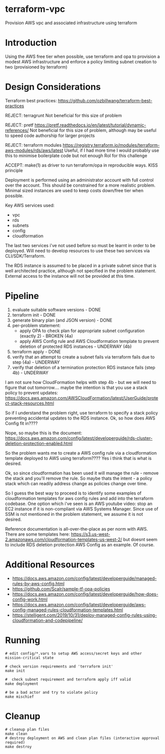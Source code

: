 # terraform-vpc
Provision AWS vpc and associated infrastructure using terraform

Introduction
============

Using the AWS free tier when possible, use terraform and opa to provision a modest AWS infrastructure
and enforce a policy limiting subnet creation to two (provisioned by terraform)

Design Considerations
=====================

Terraform best practices: https://github.com/ozbillwang/terraform-best-practices

REJECT: terragrunt
Not beneficial for this size of problem

REJECT: pretf https://pretf.readthedocs.io/en/latest/tutorial/dynamic-references/
Not beneficial for this size of problem, although may be useful to speed code authorship for larger projects

REJECT: terraform modules https://registry.terraform.io/modules/terraform-aws-modules/rds/aws/latest
Useful, if I had more time I would probably use this to minimise boilerplate code but not enough RoI for this challenge

ACCEPT: make(1) as driver to run terraform/opa in reproducible ways.
KISS principle

Deployment is performed using an administrator account with full control over the account. This should be constrained
for a more realistic problem. Minimal sized instances are used to keep costs down/free tier when possible.

Key AWS services used:
 - vpc
 - rds
 - subnets
 - config
 - cloudformation
 
The last two services i've not used before so must be learnt in order to be deployed. Will need to develop resources to use
these two services via CLI/SDK/Terraform.

The RDS instance is assumed to be placed in a private subnet since that is well architected practice, although not specified in the problem statement. External access to the instance will not be provided at this time.

Pipeline
========

 1. evaluate suitable software versions - DONE
 2. terraform init - DONE
 3. generate binary plan (and JSON version) - DONE
 4. per-problem statement:
      * apply OPA to check plan for appropriate subnet configuration (exactly 2) - BROKEN (4a)
      * apply AWS Config rule and AWS Cloudformation template to prevent deletion of protected RDS instances - UNDERWAY (4b)
 5. terraform apply - DONE
 6. verify that an attempt to create a subnet fails via terraform fails due to step (4a) - UNDERWAY
 7. verify that deletion of a termination protection RDS instance fails (step 4b) - UNDERWAY

I am not sure how CloudFormation helps with step 4b - but we will need to figure that out tomorrow.... maybe the intention is that
you use a stack policy to prevent updates:
https://docs.aws.amazon.com/AWSCloudFormation/latest/UserGuide/protect-stack-resources.html

So if I understand the problem right, use terraform to specify a stack policy preventing accidental updates to the RDS instance. Ok,
so how does AWS Config fit in????

Nope, so maybe this is the document:
https://docs.aws.amazon.com/config/latest/developerguide/rds-cluster-deletion-protection-enabled.html

So the problem wants me to create a AWS config rule via a cloudformation template deployed to AWS using terraform????
Yes i think that is what is desired.

Ok, so since cloudformation has been used it will manage the rule - remove the stack and you'll remove the rule. So maybe thats the intent - a policy stack which can readily address change as policies change over time.

So I guess the best way to proceed is to identify some examples of cloudformation templates for aws config rules and add into the terraform codebase.
One option which i've seen is an AWS youtube video: stop an EC2 instance if it is non-compliant via AWS Systems Manager. Since use of SSM is not mentioned in the problem statement, we assume it is not desired.

Reference documentation is all-over-the-place as per norm with AWS. There are some templates here:
https://s3.us-west-2.amazonaws.com/cloudformation-templates-us-west-2/
but doesnt seem to include RDS deletion protection AWS Config as an example. Of course.


Additional Resources
====================

  * https://docs.aws.amazon.com/config/latest/developerguide/managed-rules-by-aws-config.html
  * https://github.com/Scalr/sample-tf-opa-policies
  * https://docs.aws.amazon.com/config/latest/developerguide/how-does-config-work.html
  * https://docs.aws.amazon.com/config/latest/developerguide/aws-config-managed-rules-cloudformation-templates.html
  * https://stelligent.com/2019/10/31/deploy-managed-config-rules-using-cloudformation-and-codepipeline/

Running
=======

~~~~
# edit config/*.vars to setup AWS access/secret keys and other mission-critical state

# check version requirements and 'terraform init'
make init

#  check subnet requirement and terraform apply iff valid
make deployment

# be a bad actor and try to violate policy
make mischief
~~~~

Cleanup
=======


~~~~
# cleanup plan files
make clean
# destroy deployment on AWS and clean plan files (interactive approval required)
make destroy
~~~~
